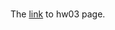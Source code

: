 ###
The [link](https://github.com/STAT545-UBC-hw-2019-20/stat545-hw-SL-Ivy/blob/master/hw03/hw_03.md) to hw03 page.
